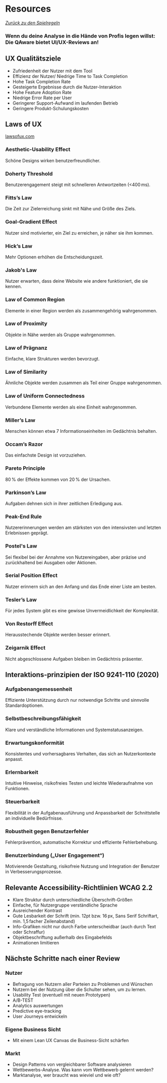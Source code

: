 # Resources

[*Zurück zu den Spielregeln*](./README.md)

### Wenn du deine Analyse in die Hände von Profis legen willst: Die QAware bietet UI/UX-Reviews an!
## UX Qualitätsziele

- Zufriedenheit der Nutzer mit dem Tool
- Effizienz der Nutzer/ Niedrige Time to Task Completion
- Hohe Task Completion Rate
- Gesteigerte Ergebnisse durch die Nutzer-Interaktion
- Hohe Feature Adoption Rate
- Niedrige Error Rate per User
- Geringerer Support-Aufwand im laufenden Betrieb
- Geringere Produkt-Schulungskosten

## Laws of UX

[lawsofux.com](https://lawsofux.com/)

### Aesthetic-Usability Effect
Schöne Designs wirken benutzerfreundlicher.

### Doherty Threshold
Benutzerengagement steigt mit schnelleren Antwortzeiten (<400 ms).

### Fitts’s Law
Die Zeit zur Zielerreichung sinkt mit Nähe und Größe des Ziels.

### Goal-Gradient Effect
Nutzer sind motivierter, ein Ziel zu erreichen, je näher sie ihm kommen.

### Hick’s Law
Mehr Optionen erhöhen die Entscheidungszeit.

### Jakob's Law
Nutzer erwarten, dass deine Website wie andere funktioniert, die sie kennen.

### Law of Common Region
Elemente in einer Region werden als zusammengehörig wahrgenommen.

### Law of Proximity
Objekte in Nähe werden als Gruppe wahrgenommen.

### Law of Prägnanz
Einfache, klare Strukturen werden bevorzugt.

### Law of Similarity
Ähnliche Objekte werden zusammen als Teil einer Gruppe wahrgenommen.

### Law of Uniform Connectedness
Verbundene Elemente werden als eine Einheit wahrgenommen.

### Miller’s Law
Menschen können etwa 7 Informationseinheiten im Gedächtnis behalten.

### Occam’s Razor
Das einfachste Design ist vorzuziehen.

### Pareto Principle
80 % der Effekte kommen von 20 % der Ursachen.

### Parkinson’s Law
Aufgaben dehnen sich in ihrer zeitlichen Erledigung aus.

### Peak-End Rule
Nutzererinnerungen werden am stärksten von den intensivsten und letzten Erlebnissen geprägt.

### Postel's Law
Sei flexibel bei der Annahme von Nutzereingaben, aber präzise und zurückhaltend bei Ausgaben oder Aktionen.

### Serial Position Effect
Nutzer erinnern sich an den Anfang und das Ende einer Liste am besten.

### Tesler’s Law
Für jedes System gibt es eine gewisse Unvermeidlichkeit der Komplexität.

### Von Restorff Effect
Herausstechende Objekte werden besser erinnert.

### Zeigarnik Effect
Nicht abgeschlossene Aufgaben bleiben im Gedächtnis präsenter.

## Interaktions-prinzipien der ISO 9241-110 (2020)

### Aufgabenangemessenheit
Effiziente Unterstützung durch nur notwendige Schritte und sinnvolle Standardoptionen.

### Selbstbeschreibungsfähigkeit
Klare und verständliche Informationen und Systemstatusanzeigen.

### Erwartungskonformität
Konsistentes und vorhersagbares Verhalten, das sich an Nutzerkontexte anpasst.

### Erlernbarkeit
Intuitive Hinweise, risikofreies Testen und leichte Wiederaufnahme von Funktionen.

### Steuerbarkeit
Flexibilität in der Aufgabenausführung und Anpassbarkeit der Schnittstelle an individuelle Bedürfnisse.

### Robustheit gegen Benutzerfehler
Fehlerprävention, automatische Korrektur und effiziente Fehlerbehebung.

### Benutzerbindung („User Engagement“)
Motivierende Gestaltung, risikofreie Nutzung und Integration der Benutzer in Verbesserungsprozesse.

## Relevante Accessibility-Richtlinien WCAG 2.2

- Klare Struktur durch unterschiedliche Überschrift-Größen
- Einfache, für Nutzergruppe verständliche Sprache
- Ausreichender Kontrast
- Gute Lesbarkeit der Schrift (min. 12pt bzw. 16 px, Sans Serif Schriftart, min. 1,5 facher Zeilenabstand)
- Info-Grafiken nicht nur durch Farbe unterscheidbar (auch durch Text oder Schraffur)
- Objektbeschriftung außerhalb des Eingabefelds
- Animationen limitieren

## Nächste Schritte nach einer Review

### Nutzer

- Befragung von Nutzern aller Parteien zu Problemen und Wünschen
- Nutzern bei der Nutzung über die Schulter sehen, um zu lernen.
- Usability Test (eventuell mit neuen Prototypen)
- A/B-TEST
- Analytics auswertungen
- Predictive eye-tracking
- User Journeys entwickeln

### Eigene Business Sicht

- Mit einem Lean UX Canvas die Business-Sicht schärfen

### Markt

- Design Patterns von vergleichbarer Software analysieren
- Wettbewerbs-Analyse. Was kann vom Wettbewerb gelernt werden?
- Marktanalyse, wer braucht was wieviel und wie oft?
